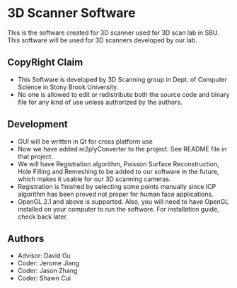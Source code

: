 3D Scanner Software
=================

This is the software created for 3D scanner used for 3D scan lab in SBU. This software will be used for 3D scanners developed by our lab.

CopyRight Claim
----
* This Software is developed by 3D Scanning group in Dept. of Computer Science in Stony Brook University. 
* No one is allowed to edit or redistribute both the source code and binary file for any kind of use unless authorized by the authors.

Development
---
* GUI will be written in Qt for cross platform use
* Now we have added m2plyConverter to the project. See README file in that project.
* We will have Registration algorithm, Poisson Surface Reconstruction, Hole Filling and Remeshing to be added to our software in the future, which makes it usable for our 3D scanning cameras.
* Registration is finished by selecting some points manually since ICP algorithm has been proved not proper for human face applications.
* OpenGL 2.1 and above is supported. Also, you will need to have OpenGL installed on your computer to run the software. For installation guide, check back later.

Authors
---
* Advisor: David Gu
* Coder: Jerome Jiang
* Coder: Jason Zhang
* Coder: Shawn Cui

